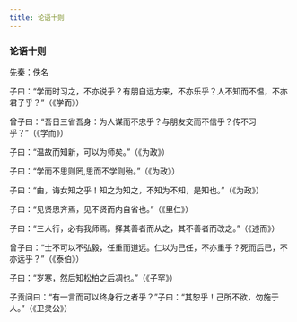 ```yaml
---
title: 论语十则
---
```


### 论语十则

先秦：佚名

子曰：“学而时习之，不亦说乎？有朋自远方来，不亦乐乎？人不知而不愠，不亦君子乎？”（《学而》）

曾子曰：“吾日三省吾身：为人谋而不忠乎？与朋友交而不信乎？传不习乎？”（《学而》）

子曰：“温故而知新，可以为师矣。”（《为政》）

子曰：“学而不思则罔,思而不学则殆。”（《为政》）

子曰：“由，诲女知之乎！知之为知之，不知为不知，是知也。”（《为政》）

子曰：“见贤思齐焉，见不贤而内自省也。”（《里仁》）

子曰：“三人行，必有我师焉。择其善者而从之，其不善者而改之。”（《述而》）

曾子曰：“士不可以不弘毅，任重而道远。仁以为己任，不亦重乎？死而后已，不亦远乎？”（《泰伯》）

子曰：“岁寒，然后知松柏之后凋也。”（《子罕》）

子贡问曰：“有一言而可以终身行之者乎？”子曰：“其恕乎！己所不欲，勿施于人。”（《卫灵公》）

